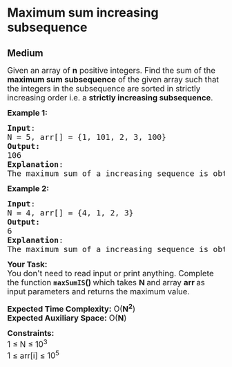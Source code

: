 # Maximum sum increasing subsequence
## Medium
<div class="problems_problem_content__Xm_eO" style="user-select: auto;"><p style="user-select: auto;"><span style="font-size: 18px; user-select: auto;">Given an array of <strong style="user-select: auto;">n</strong> positive integers. Find the sum of the <strong style="user-select: auto;">maximum sum subsequence</strong> of the given array such that the integers in the subsequence are sorted in strictly increasing order i.e. a <strong style="user-select: auto;">strictly increasing subsequence</strong>.&nbsp;</span></p>
<p style="user-select: auto;"><span style="font-size: 18px; user-select: auto;"><strong style="user-select: auto;">Example 1:</strong></span></p>
<pre style="user-select: auto;"><span style="font-size: 18px; user-select: auto;"><strong style="user-select: auto;">Input</strong>: <br style="user-select: auto;">N = 5, arr[] = {1, 101, 2, 3, 100} 
<strong style="user-select: auto;">Output:</strong> <br style="user-select: auto;">106
<strong style="user-select: auto;">Explanation</strong>:<br style="user-select: auto;">The maximum sum of a increasing sequence is obtained from {1, 2, 3, 100},</span></pre>
<p style="user-select: auto;"><span style="font-size: 18px; user-select: auto;"><strong style="user-select: auto;">Example 2:</strong></span></p>
<pre style="user-select: auto;"><span style="font-size: 18px; user-select: auto;"><strong style="user-select: auto;">Input</strong>: <br style="user-select: auto;">N = 4, arr[] = {4, 1, 2, 3}
<strong style="user-select: auto;">Output:</strong> <br style="user-select: auto;">6
<strong style="user-select: auto;">Explanation</strong>:<br style="user-select: auto;">The maximum sum of a increasing sequence is obtained from {1, 2, 3}.</span></pre>
<p style="user-select: auto;"><span style="font-size: 18px; user-select: auto;"><strong style="user-select: auto;">Your Task:&nbsp;&nbsp;</strong><br style="user-select: auto;">You don't need to read input or print anything. Complete the function <strong style="user-select: auto;"><code style="user-select: auto;">maxSumIS</code>()&nbsp;</strong>which takes <strong style="user-select: auto;">N </strong>and array <strong style="user-select: auto;">arr </strong>as input parameters and returns the maximum value.</span></p>
<p style="user-select: auto;"><span style="font-size: 18px; user-select: auto;"><strong style="user-select: auto;">Expected Time Complexity:</strong> O(<strong style="user-select: auto;">N<sup style="user-select: auto;">2</sup></strong>)<br style="user-select: auto;"><strong style="user-select: auto;">Expected Auxiliary Space:</strong> O(<strong style="user-select: auto;">N</strong>)</span></p>
<p style="user-select: auto;"><span style="font-size: 18px; user-select: auto;"><strong style="user-select: auto;">Constraints:</strong><br style="user-select: auto;">1 ≤ N ≤ 10<sup style="user-select: auto;">3</sup></span><br style="user-select: auto;"><span style="font-size: 18px; user-select: auto;">1 ≤ arr[i] ≤ 10<sup style="user-select: auto;">5</sup></span></p></div>